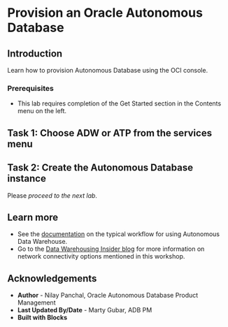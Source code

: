 # Provision an Oracle Autonomous Database

## Introduction

Learn how to provision Autonomous Database using the OCI console.

### Prerequisites

-   This lab requires completion of the Get Started section in the Contents menu on the left.


## Task 1: Choose ADW or ATP from the services menu
[](include:goto-service-body.md)

## Task 2: Create the Autonomous Database instance
[](include:provision-console-body.md)

Please *proceed to the next lab*.

## Learn more

- See the [documentation](https://docs.oracle.com/en/cloud/paas/autonomous-data-warehouse-cloud/user/autonomous-workflow.html#GUID-5780368D-6D40-475C-8DEB-DBA14BA675C3) on the typical workflow for using Autonomous Data Warehouse.
- Go to the [Data Warehousing Insider blog](https://blogs.oracle.com/datawarehousing/) for more information on network connectivity options mentioned in this workshop.

## Acknowledgements

- **Author** - Nilay Panchal, Oracle Autonomous Database Product Management
- **Last Updated By/Date** - Marty Gubar, ADB PM
- **Built with Blocks**
